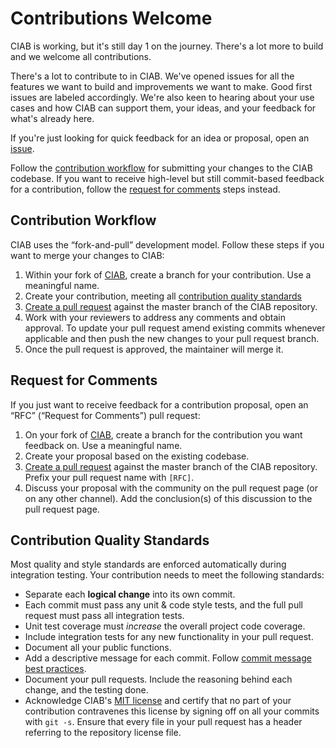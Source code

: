 # Contributions Welcome

CIAB is working, but it's still day 1 on the journey.
There's a lot more to build and we welcome all contributions.

There's a lot to contribute to in CIAB. We've opened issues for all the
features we want to build and improvements we want to make. Good first issues
are labeled accordingly. We're also keen to hearing about your use cases and how
CIAB can support them, your ideas, and your feedback for what's already here.

If you're just looking for quick feedback for an idea or proposal, open an
[issue](https://github.com/bbros-dev/ciab/issues).

Follow the [contribution workflow](#contribution-workflow) for submitting your
changes to the CIAB codebase. If you want to receive high-level but still
commit-based feedback for a contribution, follow the
[request for comments](#request-for-comments) steps instead.

## Contribution Workflow

CIAB uses the “fork-and-pull” development model. Follow these steps if
you want to merge your changes to CIAB:

1. Within your fork of
   [CIAB](https://github.com/bbros-dev/ciab), create a
   branch for your contribution. Use a meaningful name.
1. Create your contribution, meeting all
   [contribution quality standards](#contribution-quality-standards)
1. [Create a pull request](https://help.github.com/articles/creating-a-pull-request-from-a-fork/)
   against the master branch of the CIAB repository.
1. Work with your reviewers to address any comments and obtain
   approval.
   To update your pull request amend existing commits whenever applicable and
   then push the new changes to your pull request branch.
1. Once the pull request is approved, the maintainer will merge it.

## Request for Comments

If you just want to receive feedback for a contribution proposal, open an “RFC”
(“Request for Comments”) pull request:

1. On your fork of
   [CIAB](https://github.com/bbros-dev/ciab), create a
   branch for the contribution you want feedback on. Use a meaningful name.
1. Create your proposal based on the existing codebase.
1. [Create a pull request](https://help.github.com/articles/creating-a-pull-request-from-a-fork/)
   against the master branch of the CIAB repository. Prefix your pull
   request name with `[RFC]`.
1. Discuss your proposal with the community on the pull request page (or on any
   other channel). Add the conclusion(s) of this discussion to the pull request
   page.

## Contribution Quality Standards

Most quality and style standards are enforced automatically during integration
testing. Your contribution needs to meet the following standards:

- Separate each **logical change** into its own commit.
- Each commit must pass any unit & code style tests, and the full pull request
  must pass all integration tests.
- Unit test coverage must _increase_ the overall project code coverage.
- Include integration tests for any new functionality in your pull request.
- Document all your public functions.
- Add a descriptive message for each commit. Follow
  [commit message best practices](https://github.com/erlang/otp/wiki/writing-good-commit-messages).
- Document your pull requests. Include the reasoning behind each change, and
  the testing done.
- Acknowledge CIAB's [MIT license](LICENSE) and certify that no
  part of your contribution contravenes this license by signing off on all your
  commits with `git -s`. Ensure that every file in your pull request has a
  header referring to the repository license file.
